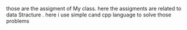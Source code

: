 those are the assigment of My class.
here the assigments are related to data Stracture .
here i use simple cand cpp language to solve those problems
